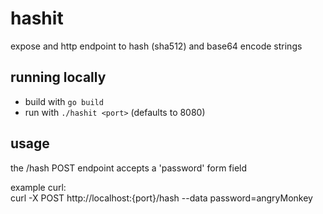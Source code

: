 # hashit
expose and http endpoint to hash (sha512) and base64 encode strings

## running locally
* build with ```go build```
* run with ```./hashit <port>``` (defaults to 8080)

## usage
the /hash POST endpoint accepts a 'password' form field

example curl: \
curl -X POST http://localhost:{port}/hash --data password=angryMonkey
    
